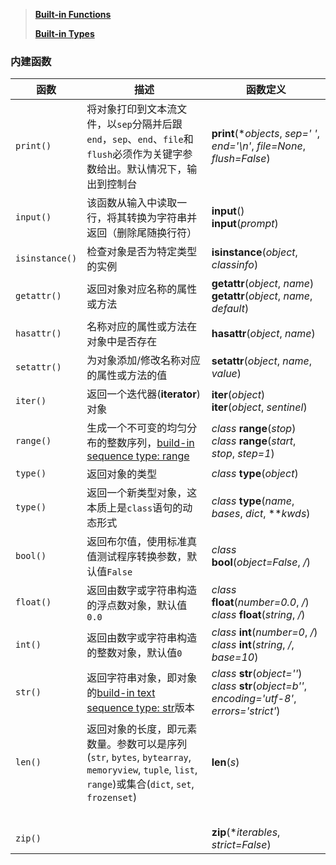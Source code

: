 > **[Built-in Functions](https://docs.python.org/3/library/functions.html)**
>
> **[Built-in Types](https://docs.python.org/3/library/stdtypes.html)**

### 内建函数

| 函数           | 描述                                                         | 函数定义                                                     |
| -------------- | ------------------------------------------------------------ | ------------------------------------------------------------ |
| `print()` | 将对象打印到文本流文件，以`sep`分隔并后跟`end`，`sep`、`end`、`file`和`flush`必须作为关键字参数给出。默认情况下，输出到控制台 | **print**(**objects*, *sep=' '*, *end='\n'*, *file=None*, *flush=False*) |
| `input()` | 该函数从输入中读取一行，将其转换为字符串并返回（删除尾随换行符） | **input**()<br/>**input**(*prompt*) |
| `isinstance()` | 检查对象是否为特定类型的实例                                 | **isinstance**(*object*, *classinfo*)     |
| `getattr()`    | 返回对象对应名称的属性或方法                                 | **getattr**(*object*, *name*)<br/>**getattr**(*object*, *name*, *default*) |
| `hasattr()`    | 名称对应的属性或方法在对象中是否存在                         | **hasattr**(*object*, *name*)                                |
| `setattr()`    | 为对象添加/修改名称对应的属性或方法的值                      | **setattr**(*object*, *name*, *value*)                       |
| `iter()`       | 返回一个迭代器(**iterator**)对象                             | **iter**(*object*)<br/>**iter**(*object*, *sentinel*)        |
| `range()`      | 生成一个不可变的均匀分布的整数序列，[build-in sequence type: range](https://docs.python.org/3/library/stdtypes.html#typesseq-range) | *class* **range**(*stop*)<br/>*class* **range**(*start*, *stop*, *step=1*) |
| `type()`       | 返回对象的类型                                               | *class* **type**(*object*)                                   |
| `type()`       | 返回一个新类型对象，这本质上是`class`语句的动态形式          | *class* **type**(*name*, *bases*, *dict*, ***kwds*)          |
| `bool()`       | 返回布尔值，使用标准真值测试程序转换参数，默认值`False`      | *class* **bool**(*object=False*, */*)                        |
| `float()`      | 返回由数字或字符串构造的浮点数对象，默认值`0.0`              | *class* **float**(*number=0.0*, */*)<br/>*class* **float**(*string*, */*) |
| `int()`        | 返回由数字或字符串构造的整数对象，默认值`0`                  | *class* **int**(*number=0*, */*)<br/>*class* **int**(*string*, */*, *base=10*) |
| `str()`        | 返回字符串对象，即对象的[build-in text sequence type: str](https://docs.python.org/3/library/stdtypes.html#str)版本 | *class* **str**(*object=''*)<br/>*class* **str**(*object=b''*, *encoding='utf-8'*, *errors='strict'*) |
| `len()`        | 返回对象的长度，即元素数量。参数可以是序列(`str`, `bytes`, `bytearray`, `memoryview`, `tuple`, `list`, `range`)或集合(`dict`, `set`, `frozenset`) | **len**(*s*)                                                 |
|                |                                                              |                                                              |
|                |                                                              |                                                              |
|                |                                                              |                                                              |
|                |                                                              |                                                              |
|                |                                                              |                                                              |
| `zip()` |                                                              | **zip**(**iterables*, *strict=False*) |


